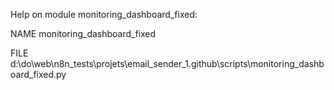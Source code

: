 Help on module monitoring_dashboard_fixed:

NAME
    monitoring_dashboard_fixed

FILE
    d:\do\web\n8n_tests\projets\email_sender_1\.github\scripts\monitoring_dashboard_fixed.py


